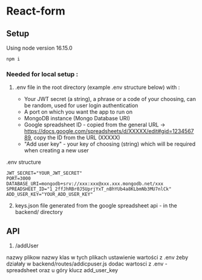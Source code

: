 # React-form

## Setup

Using node version 16.15.0

```
npm i
```

### Needed for local setup :

1. .env file in the root directory (example .env structure below) with :

   - Your JWT secret (a string), a phrase or a code of your choosing, can be random, used for user login authentication
   - A port on which you want the app to run on
   - MongoDB instance (Mongo Database URI)
   - Google spreadsheet ID - copied from the general URL -> https://docs.google.com/spreadsheets/d/XXXXX/edit#gid=123456789, copy the ID from the URL (XXXXX)
   - "Add user key" - your key of choosing (string) which will be required when creating a new user

.env structure

```
JWT_SECRET="YOUR_JWT_SECRET"
PORT=3000
DATABASE_URI=mongodb+srv://xxx:xxx@xxx.xxx.mongodb.net/xxx
SPREADSHEET_ID="1_2ffJhRBr0J5UprjYxT_nBhYUb4a8KLbmNb3MU7nlCk"
ADD_USER_KEY="YOUR_ADD_USER_KEY"
```

2. keys.json file generated from the google spreadsheet api - in the backend/ directory

## API

1. /addUser

nazwy plikow
nazwy klas w tych plikach
ustawienie wartości z .env żeby działały
w backend/routes/addicpuser.js dodac wartosci z .env - spreadsheet oraz u góry klucz add_user_key

